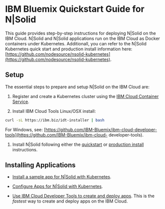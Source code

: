 # IBM Bluemix Quickstart Guide for N|Solid

This guide provides step-by-step instructions for deploying N|Solid on the IBM Cloud. N|Solid and N|Solid applications run on the IBM Cloud as Docker containers under Kubernetes. Additionall, you can refer to the N|Solid Kubernetes quick start and production install information here: [https://github.com/nodesource/nsolid-kubernetes](https://github.com/nodesource/nsolid-kubernetes).

## Setup

The essential steps to prepare and setup N|Solid on the IBM Cloud are:

1. Register and create a Kubernetes cluster using the 
[IBM Cloud Container Service](https://www.ibm.com/cloud-computing/bluemix/containers).

1. Install IBM Cloud Tools 
Linux/OSX install: 
  ```bash
  curl -sL https://ibm.biz/idt-installer | bash
  ```
  For Windows, see: [https://github.com/IBM-Bluemix/ibm-cloud-developer-tools](https://github.com/IBM-Bluemix/ibm-cloud-    developer-tools).

1. Install N|Solid following either the [quickstart](https://github.com/nodesource/nsolid-kubernetes/blob/master/README.md/#a2) or [production install](https://github.com/nodesource/nsolid-kubernetes/blob/master/README.md/#a6) instructions. 
</li>
</eol>

## Installing Applications

- [Install a sample app for N|Solid with Kubernetes](https://github.com/nodesource/nsolid-kubernetes/blob/master/README.md/#a5).

- [Configure Apps for N|Solid with Kubernetes](https://github.com/nodesource/nsolid-kubernetes/blob/master/README.md/#a16).

- [Use IBM Cloud Developer Tools to create and deploy apps](https://developer.ibm.com/node/cloud/). This is the *fastest* way to create and deploy apps on the IBM Cloud.

